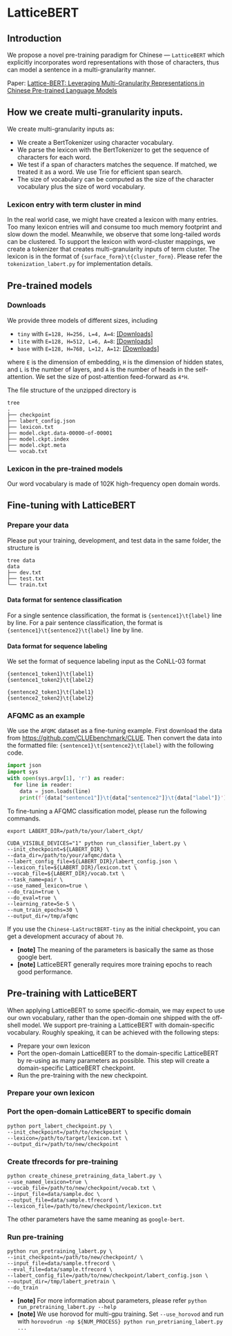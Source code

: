 LatticeBERT
===========

## Introduction

We propose a novel pre-training paradigm for Chinese — `LatticeBERT` 
which explicitly incorporates word representations with those of characters, 
thus can model a sentence in a multi-granularity manner.

Paper: [Lattice-BERT: Leveraging Multi-Granularity Representations in Chinese Pre-trained Language Models](url-to-be-updated)


## How we create multi-granularity inputs.

We create multi-granularity inputs as:

- We create a BertTokenizer using character vocabulary.
- We parse the lexicon with the BertTokenizer to get the sequence of characters for each word.
- We test if a span of characters matches the sequence. If matched, we treated it as a word. 
  We use Trie for efficient span search. 
- The size of vocabulary can be computed as the size of the character vocabulary
  plus the size of word vocabulary. 

### Lexicon entry with term cluster in mind

In the real world case, we might have created
a lexicon with many entries.
Too many lexicon entries will and consume too much memory footprint
and slow down the model.
Meanwhile, we observe that some long-tailed words
can be clustered.
To support the lexicon with word-cluster mappings,
we create a tokenizer that creates multi-granularity inputs of term cluster.
The lexicon is in the format of `{surface_form}\t{cluster_form}`.
Please refer the `tokenization_labert.py` for implementation details.


## Pre-trained models

### Downloads

We provide three models of different sizes,
including

- `tiny` with `E=128, H=256, L=4, A=4`: [[Downloads]](https://alice-open.oss-cn-zhangjiakou.aliyuncs.com/LatticeBERT/chinese_labert-tiny-std-512.tar.gz)
- `lite` with `E=128, H=512, L=6, A=8`: [[Downloads]](https://alice-open.oss-cn-zhangjiakou.aliyuncs.com/LatticeBERT/chinese_labert-lite-std-512.tar.gz)
- `base` with `E=128, H=768, L=12, A=12`: [[Downloads]](https://alice-open.oss-cn-zhangjiakou.aliyuncs.com/LatticeBERT/chinese_labert-base-std-512.tar.gz)

where `E` is the dimension of embedding, `H` is the dimension of hidden states,
and `L` is the number of layers, and `A` is the number of heads in the self-attention.
We set the size of post-attention feed-forward as `4*H`.

The file structure of the unzipped directory is
```
tree
.
├── checkpoint
├── labert_config.json
├── lexicon.txt
├── model.ckpt.data-00000-of-00001
├── model.ckpt.index
├── model.ckpt.meta
└── vocab.txt
```

### Lexicon in the pre-trained models

Our word vocabulary is made of 102K high-frequency open domain words.

## Fine-tuning with LatticeBERT

### Prepare your data

Please put your training, development, and test data in the same folder,
the structure is
```
tree data
data
├── dev.txt
├── test.txt
└── train.txt
```

#### Data format for sentence classification 
For a single sentence classification, the format is `{sentence1}\t{label}` line by line.
For a pair sentence classification, the format is `{sentence1}\t{sentence2}\t{label}` line by line.

#### Data format for sequence labeling 
We set the format of sequence labeling input as the CoNLL-03 format
```
{sentence1_token1}\t{label1}
{sentence1_token2}\t{label2}

{sentence2_token1}\t{label1}
{sentence2_token2}\t{label2}
```

### AFQMC as an example
We use the `AFQMC` dataset as a fine-tuning example.
First download the data from https://github.com/CLUEbenchmark/CLUE.
Then convert the data into the formatted file: `{sentence1}\t{sentence2}\t{label}`
with the following code.

```python
import json
import sys
with open(sys.argv[1], 'r') as reader:
  for line in reader:
    data = json.loads(line)
    print(f'{data["sentence1"]}\t{data["sentence2"]}\t{data["label"]}')
```

To fine-tuning a AFQMC classification model, please run the following commands.
```shell
export LABERT_DIR=/path/to/your/labert_ckpt/

CUDA_VISIBLE_DEVICES="1" python run_classifier_labert.py \
--init_checkpoint=${LABERT_DIR} \
--data_dir=/path/to/your/afqmc/data \
--labert_config_file=${LABERT_DIR}/labert_config.json \
--lexicon_file=${LABERT_DIR}/lexicon.txt \
--vocab_file=${LABERT_DIR}/vocab.txt \
--task_name=pair \
--use_named_lexicon=true \
--do_train=true \
--do_eval=true \
--learning_rate=5e-5 \
--num_train_epochs=30 \
--output_dir=/tmp/afqmc
```

If you use the `Chinese-LaStructBERT-tiny` as the initial checkpoint,
you can get a development accuracy of about `70`.

- **[note]** The meaning of the parameters is basically the same as those google bert.
- **[note]** LatticeBERT generally requires more training epochs to reach good performance.

## Pre-training with LatticeBERT

When applying LatticeBERT to some specific-domain,
we may expect to use our own vocabulary, rather than the open-domain one
shipped with the off-shell model.
We support pre-training a LatticeBERT with domain-specific vocabulary.
Roughly speaking, it can be achieved with the following steps:

- Prepare your own lexicon
- Port the open-domain LatticeBERT to the domain-specific LatticeBERT
  by re-using as many parameters as possible. This step will create
  a domain-specific LatticeBERT checkpoint.
- Run the pre-training with the new checkpoint.

### Prepare your own lexicon

### Port the open-domain LatticeBERT to specific domain

```shell
python port_labert_checkpoint.py \
--init_checkpoint=/path/to/checkpoint \
--lexicon=/path/to/target/lexicon.txt \
--output_dir=/path/to/new/checkpoint
```

### Create tfrecords for pre-training

```shell
python create_chinese_pretraining_data_labert.py \
--use_named_lexicon=true \
--vocab_file=/path/to/new/checkpoint/vocab.txt \
--input_file=data/sample.doc \
--output_file=data/sample.tfrecord \
--lexicon_file=/path/to/new/checkpoint/lexicon.txt
```

The other parameters have the same meaning as `google-bert`.

### Run pre-training

```shell
python run_pretraining_labert.py \
--init_checkpoint=/path/to/new/checkpoint/ \
--input_file=data/sample.tfrecord \
--eval_file=data/sample.tfrecord \
--labert_config_file=/path/to/new/checkpoint/labert_config.json \
--output_dir=/tmp/labert_pretrain \
--do_train
```

- **[note]** For more information about parameters, please refer `python run_pretraining_labert.py --help`
- **[note]** We use horovod for multi-gpu training. Set `--use_horovod` and run
  with `horovodrun -np ${NUM_PROCESS} python run_pretrianing_labert.py ...`